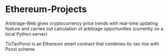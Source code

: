 # Ethereum-Projects
Arbitrage-Web gives cryptocurrency price trends with real-time updating feature and carries out calculation of arbitrage opportunities (currently on a local Python server)

TicTacPonzi is an Ethereum smart contract that combines tic-tac-toe with Ponzi scheme
